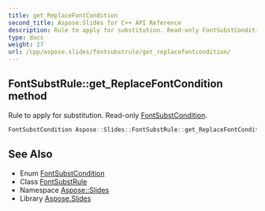 ```yaml
---
title: get_ReplaceFontCondition
second_title: Aspose.Slides for C++ API Reference
description: Rule to apply for substitution. Read-only FontSubstCondition.
type: docs
weight: 27
url: /cpp/aspose.slides/fontsubstrule/get_replacefontcondition/
---
```

## FontSubstRule::get_ReplaceFontCondition method


Rule to apply for substitution. Read-only [FontSubstCondition](../../fontsubstcondition/).

```cpp
FontSubstCondition Aspose::Slides::FontSubstRule::get_ReplaceFontCondition() override
```

## See Also

* Enum [FontSubstCondition](../../fontsubstcondition/)
* Class [FontSubstRule](../)
* Namespace [Aspose::Slides](../../)
* Library [Aspose.Slides](../../../)
